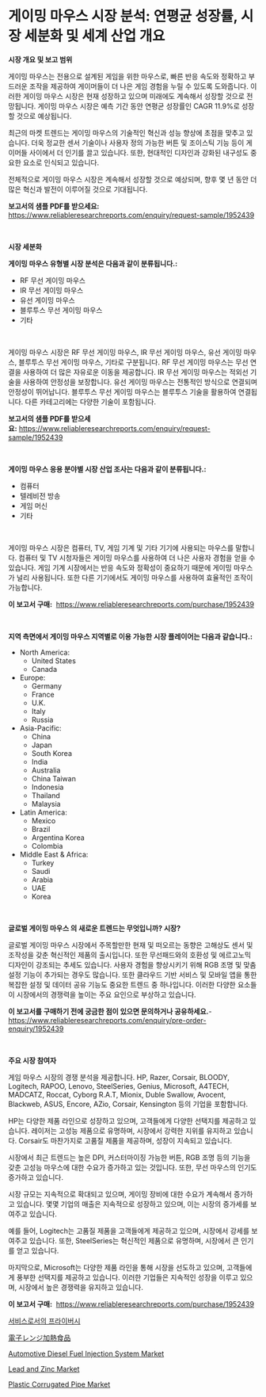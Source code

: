 <p><h1>게이밍 마우스 시장 분석: 연평균 성장률, 시장 세분화 및 세계 산업 개요</h1></p><p><strong>시장 개요 및 보고 범위</strong></p>
<p><p>게이밍 마우스는 전용으로 설계된 게임을 위한 마우스로, 빠른 반응 속도와 정확하고 부드러운 조작을 제공하여 게이머들이 더 나은 게임 경험을 누릴 수 있도록 도와줍니다. 이러한 게이밍 마우스 시장은 현재 성장하고 있으며 미래에도 계속해서 성장할 것으로 전망됩니다. 게이밍 마우스 시장은 예측 기간 동안 연평균 성장률인 CAGR 11.9%로 성장할 것으로 예상됩니다.</p><p>최근의 마켓 트렌드는 게이밍 마우스의 기술적인 혁신과 성능 향상에 초점을 맞추고 있습니다. 더욱 정교한 센서 기술이나 사용자 정의 가능한 버튼 및 조이스틱 기능 등이 게이머들 사이에서 더 인기를 끌고 있습니다. 또한, 현대적인 디자인과 강화된 내구성도 중요한 요소로 인식되고 있습니다.</p><p>전체적으로 게이밍 마우스 시장은 계속해서 성장할 것으로 예상되며, 향후 몇 년 동안 더 많은 혁신과 발전이 이루어질 것으로 기대됩니다.</p></p>
<p><strong>보고서의 샘플 PDF를 받으세요:</strong> <a href="https://www.reliableresearchreports.com/enquiry/request-sample/1952439">https://www.reliableresearchreports.com/enquiry/request-sample/1952439</a></p>
<p>&nbsp;</p>
<p><strong>시장 세분화</strong></p>
<p><strong>게이밍 마우스 유형별 시장 분석은 다음과 같이 분류됩니다.:</strong></p>
<p><ul><li>RF 무선 게이밍 마우스</li><li>IR 무선 게이밍 마우스</li><li>유선 게이밍 마우스</li><li>블루투스 무선 게이밍 마우스</li><li>기타</li></ul></p>
<p>&nbsp;</p>
<p><p>게이밍 마우스 시장은 RF 무선 게이밍 마우스, IR 무선 게이밍 마우스, 유선 게이밍 마우스, 블루투스 무선 게이밍 마우스, 기타로 구분됩니다. RF 무선 게이밍 마우스는 무선 연결을 사용하여 더 많은 자유로운 이동을 제공합니다. IR 무선 게이밍 마우스는 적외선 기술을 사용하여 안정성을 보장합니다. 유선 게이밍 마우스는 전통적인 방식으로 연결되며 안정성이 뛰어납니다. 블루투스 무선 게이밍 마우스는 블루투스 기술을 활용하여 연결됩니다. 다른 카테고리에는 다양한 기술이 포함됩니다.</p></p>
<p><strong>보고서의 샘플 PDF를 받으세요:</strong>&nbsp;<a href="https://www.reliableresearchreports.com/enquiry/request-sample/1952439">https://www.reliableresearchreports.com/enquiry/request-sample/1952439</a></p>
<p>&nbsp;</p>
<p><strong> 게이밍 마우스 응용 분야별 시장 산업 조사는 다음과 같이 분류됩니다.:</strong></p>
<p><ul><li>컴퓨터</li><li>텔레비전 방송</li><li>게임 머신</li><li>기타</li></ul></p>
<p>&nbsp;</p>
<p><p>게이밍 마우스 시장은 컴퓨터, TV, 게임 기계 및 기타 기기에 사용되는 마우스를 말합니다. 컴퓨터 및 TV 시청자들은 게이밍 마우스를 사용하여 더 나은 사용자 경험을 얻을 수 있습니다. 게임 기계 시장에서는 반응 속도와 정확성이 중요하기 때문에 게이밍 마우스가 널리 사용됩니다. 또한 다른 기기에서도 게이밍 마우스를 사용하여 효율적인 조작이 가능합니다.</p></p>
<p><strong>이 보고서 구매:</strong>&nbsp; <a href="https://www.reliableresearchreports.com/purchase/1952439">https://www.reliableresearchreports.com/purchase/1952439</a></p>
<p>&nbsp;</p>
<p><strong>지역 측면에서 게이밍 마우스 지역별로 이용 가능한 시장 플레이어는 다음과 같습니다.:</strong></p>
<p><ul>
    <li>
        North America:
        <ul>
            <li>United States</li>
            <li>Canada</li>
        </ul>
    </li>
    <li>
        Europe:
        <ul>
            <li>Germany</li>
            <li>France</li>
            <li>U.K.</li>
            <li>Italy</li>
            <li>Russia</li>
        </ul>
    </li>
    <li>
        Asia-Pacific:
        <ul>
            <li>China</li>
            <li>Japan</li>
            <li>South Korea</li>
            <li>India</li>
            <li>Australia</li>
            <li>China Taiwan</li>
            <li>Indonesia</li>
            <li>Thailand</li>
            <li>Malaysia</li>
        </ul>
    </li>
    <li>
        Latin America:
        <ul>
            <li>Mexico</li>
            <li>Brazil</li>
            <li>Argentina Korea</li>
            <li>Colombia</li>
        </ul>
    </li>
    <li>
        Middle East & Africa:
        <ul>
            <li>Turkey</li>
            <li>Saudi</li>
            <li>Arabia</li>
            <li>UAE</li>
            <li>Korea</li>
        </ul>
    </li>
    </ul></p>
<p>&nbsp;</p>
<p><strong>글로벌 게이밍 마우스 의 새로운 트렌드는 무엇입니까? 시장?</strong></p>
<p><p>글로벌 게이밍 마우스 시장에서 주목할만한 현재 및 떠오르는 동향은 고해상도 센서 및 조작성을 갖춘 혁신적인 제품의 출시입니다. 또한 무선패드와의 호환성 및 에르고노믹 디자인이 강조되는 추세도 있습니다. 사용자 경험을 향상시키기 위해 RGB 조명 및 맞춤 설정 기능이 추가되는 경우도 많습니다. 또한 클라우드 기반 서비스 및 모바일 앱을 통한 복잡한 설정 및 데이터 공유 기능도 중요한 트렌드 중 하나입니다. 이러한 다양한 요소들이 시장에서의 경쟁력을 높이는 주요 요인으로 부상하고 있습니다.</p></p>
<p><strong>이 보고서를 구매하기 전에 궁금한 점이 있으면 문의하거나 공유하세요.</strong>- <a href="https://www.reliableresearchreports.com/enquiry/pre-order-enquiry/1952439">https://www.reliableresearchreports.com/enquiry/pre-order-enquiry/1952439</a></p>
<p>&nbsp;</p>
<p><strong>주요 시장 참여자</strong></p>
<p><p>게임 마우스 시장의 경쟁 분석을 제공합니다. HP, Razer, Corsair, BLOODY, Logitech, RAPOO, Lenovo, SteelSeries, Genius, Microsoft, A4TECH, MADCATZ, Roccat, Cyborg R.A.T, Mionix, Duble Swallow, Avocent, Blackweb, ASUS, Encore, AZio, Corsair, Kensington 등의 기업을 포함합니다.</p><p>HP는 다양한 제품 라인으로 성장하고 있으며, 고객들에게 다양한 선택지를 제공하고 있습니다. 레이저는 고성능 제품으로 유명하며, 시장에서 강력한 지위를 유지하고 있습니다. Corsair도 마찬가지로 고품질 제품을 제공하며, 성장이 지속되고 있습니다.</p><p>시장에서 최근 트렌드는 높은 DPI, 커스터마이징 가능한 버튼, RGB 조명 등의 기능을 갖춘 고성능 마우스에 대한 수요가 증가하고 있는 것입니다. 또한, 무선 마우스의 인기도 증가하고 있습니다.</p><p>시장 규모는 지속적으로 확대되고 있으며, 게이밍 장비에 대한 수요가 계속해서 증가하고 있습니다. 몇몇 기업의 매출은 지속적으로 성장하고 있으며, 이는 시장의 증가세를 보여주고 있습니다.</p><p>예를 들어, Logitech는 고품질 제품을 고객들에게 제공하고 있으며, 시장에서 강세를 보여주고 있습니다. 또한, SteelSeries는 혁신적인 제품으로 유명하며, 시장에서 큰 인기를 얻고 있습니다.</p><p>마지막으로, Microsoft는 다양한 제품 라인을 통해 시장을 선도하고 있으며, 고객들에게 풍부한 선택지를 제공하고 있습니다. 이러한 기업들은 지속적인 성장을 이루고 있으며, 시장에서 높은 경쟁력을 유지하고 있습니다.</p></p>
<p><strong>이 보고서 구매:</strong>&nbsp;&nbsp;<a href="https://www.reliableresearchreports.com/purchase/1952439">https://www.reliableresearchreports.com/purchase/1952439</a></p>
<p><p><a href="https://medium.com/@ishacian.georges/%ED%94%84%EB%9D%BC%EC%9D%B4%EB%B2%84%EC%8B%9C-%EC%84%9C%EB%B9%84%EC%8A%A4-%EC%8B%9C%EC%9E%A5-%EC%8B%9C%EC%9E%A5-cagr-%EC%8B%9C%EC%9E%A5-%ED%8A%B8%EB%A0%8C%EB%93%9C-%EB%B0%8F-%EC%84%B1%EC%9E%A5-%EC%A0%84%EB%9E%B5%EC%97%90-%EB%8C%80%ED%95%9C-%ED%86%B5%EC%B0%B0%EB%A0%A5-7280b3ff7feb">서비스로서의 프라이버시</a></p><p><a href="https://medium.com/@edmondg3yrtreenfelder8956/2024%E5%B9%B4%E3%81%8B%E3%82%892031%E5%B9%B4%E3%81%BE%E3%81%A7%E3%81%AE%E6%9C%9F%E9%96%93%E3%81%AB%E4%BA%88%E6%B8%AC%E3%81%95%E3%82%8C%E3%82%8B-%E9%9B%BB%E5%AD%90%E3%83%AC%E3%83%B3%E3%82%B8%E3%81%A7%E3%81%AE%E5%8A%A0%E7%86%B1%E9%A3%9F%E5%93%81%E5%B8%82%E5%A0%B4%E3%81%AE%E3%83%88%E3%83%AC%E3%83%B3%E3%83%89%E3%81%A8%E5%B8%82%E5%A0%B4%E5%88%86%E6%9E%90-7cbd0e609f1b">電子レンジ加熱食品</a></p><p><a href="https://view.publitas.com/reportprime-1/automotive-diesel-fuel-injection-system-market-size-and-growth-market-segmentation-regional-and-country-breakdowns-and-market-trends-for-period-from-2023-2030/">Automotive Diesel Fuel Injection System Market</a></p><p><a href="https://github.com/PeterParrish5/Market-Research-Report-List-3/blob/main/lead-and-zinc-market.md">Lead and Zinc Market</a></p><p><a href="https://issuu.com/reportprime-2/docs/plastic-corrugated-pipe-market-size-2030.pptx">Plastic Corrugated Pipe Market</a></p></p>
